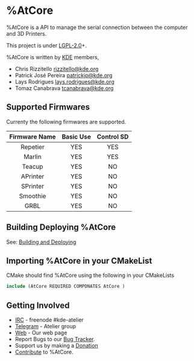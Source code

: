 # %AtCore

%AtCore is a API to manage the serial connection between the computer and 3D Printers.

This project is under [LGPL-2.0]+.

%AtCore is written by [KDE] members,

 - Chris Rizzitello <rizzitello@kde.org>
 - Patrick José Pereira <patrickjp@kde.org>
 - Lays Rodrigues <lays.rodrigues@kde.org>
 - Tomaz Canabrava <tcanabrava@kde.org>

## Supported Firmwares
Currenty the following firmwares are supported.

 Firmware Name |Basic Use| Control SD
 :------------:|:-------:|:----------:
 Repetier      | YES     | YES
 Marlin        | YES     | YES
 Teacup        | YES     | NO
 APrinter      | YES     | NO
 SPrinter      | YES     | NO
 Smoothie      | YES     | NO
 GRBL          | YES     | NO

## Building  Deploying  %AtCore
 See: [Building and Deploying]

## Importing %AtCore in your CMakeList
CMake should find %AtCore using the following in your CMakeLists
```CMake
include (AtCore REQUIRED COMPONATES AtCore )
```

## Getting Involved
 - [IRC] - freenode \#kde-atelier
 - [Telegram] - Atelier group
 - [Web] - Our web page
 - Report Bugs to our [Bug Tracker].
 - Support us by making a [Donation]
 - [Contribute] to %AtCore.

[IRC]: https://webchat.freenode.net/
[Telegram]: telegram.me/KDEAtelier
[Bug Tracker]: https://bugs.kde.org/enter_bug.cgi?product=Atelier&component=AtCore
[KDE]:https://www.kde.org
[Web]: https://atelier.kde.org
[LGPL-2.0]:https://www.gnu.org/licenses/old-licenses/lgpl-2.0.html
[Building and Deploying]:build.md
[Contribute]:contrib.md
[Donation]:https://kde.org/donate/?app=atcore
